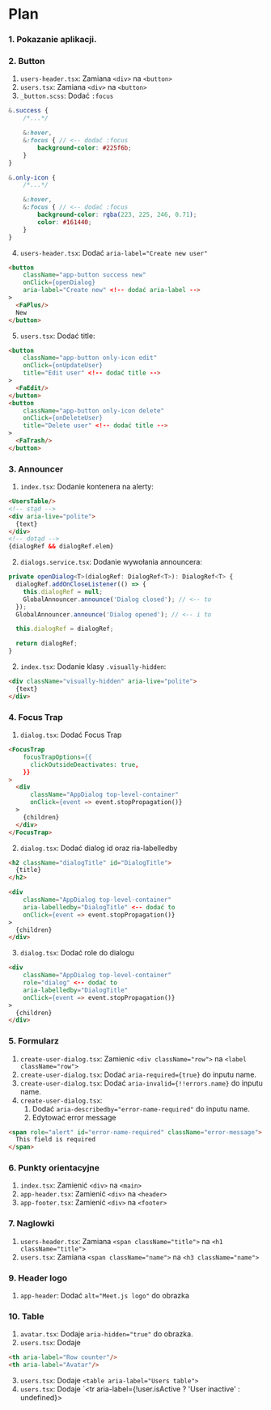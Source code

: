 # Plan

### 1. Pokazanie aplikacji.
### 2. Button
1. `users-header.tsx`: Zamiana `<div>` na `<button>`
2. `users.tsx`: Zamiana `<div>` na `<button>`
3. `_button.scss`: Dodać `:focus`
```scss
&.success {
    /*...*/

    &:hover,
    &:focus { // <-- dodać :focus
        background-color: #225f6b;
    }
}  

&.only-icon {
    /*...*/

    &:hover,
    &:focus { // <-- dodać :focus
        background-color: rgba(223, 225, 246, 0.71);
        color: #161440;
    }
}
```
    
4. `users-header.tsx`: Dodać `aria-label="Create new user"`
```html
<button
    className="app-button success new"
    onClick={openDialog}
    aria-label="Create new" <!-- dodać aria-label -->
>
  <FaPlus/>
  New
</button>
```
5. `users.tsx`: Dodać title:
```html
<button
    className="app-button only-icon edit"
    onClick={onUpdateUser}
    title="Edit user" <!-- dodać title -->
>
  <FaEdit/>
</button>
<button
    className="app-button only-icon delete"
    onClick={onDeleteUser}
    title="Delete user" <!-- dodać title -->
>
  <FaTrash/>
</button>
```

### 3. Announcer

1. `index.tsx`: Dodanie kontenera na alerty:
```html
<UsersTable/>
<!-- stąd -->
<div aria-live="polite">
  {text}
</div>
<!-- dotąd -->
{dialogRef && dialogRef.elem}
```

2. `dialogs.service.tsx`: Dodanie wywołania announcera:
```typescript
private openDialog<T>(dialogRef: DialogRef<T>): DialogRef<T> {
  dialogRef.addOnCloseListener(() => {
    this.dialogRef = null;
    GlobalAnnouncer.announce('Dialog closed'); // <-- to
  });
  GlobalAnnouncer.announce('Dialog opened'); // <-- i to

  this.dialogRef = dialogRef;

  return dialogRef;
}
```

2. `index.tsx`: Dodanie klasy `.visually-hidden`:
```html
<div className="visually-hidden" aria-live="polite">
  {text}
</div>
```

### 4. Focus Trap

1. `dialog.tsx`: Dodać Focus Trap
```html
<FocusTrap
    focusTrapOptions={{
      clickOutsideDeactivates: true,
    }}
>
  <div
      className="AppDialog top-level-container"
      onClick={event => event.stopPropagation()}
  >
    {children}
  </div>
</FocusTrap>
```

2. `dialog.tsx`: Dodać dialog id oraz ria-labelledby

```html
<h2 className="dialogTitle" id="DialogTitle">
  {title}
</h2>
```

```html
<div
    className="AppDialog top-level-container"
    aria-labelledby="DialogTitle" <-- dodać to
    onClick={event => event.stopPropagation()}
>
  {children}
</div>
```

3. `dialog.tsx`: Dodać role do dialogu
```html
<div
    className="AppDialog top-level-container"
    role="dialog" <-- dodać to
    aria-labelledby="DialogTitle" 
    onClick={event => event.stopPropagation()}
>
  {children}
</div>
```

### 5. Formularz

1. `create-user-dialog.tsx`: Zamienic `<div className="row">` na `<label className="row">`
2. `create-user-dialog.tsx`: Dodać `aria-required={true}` do inputu name.
3. `create-user-dialog.tsx`: Dodać `aria-invalid={!!errors.name}` do inputu name.
4. `create-user-dialog.tsx`: 
    1. Dodać `aria-describedby="error-name-required"` do inputu name.
    2. Edytować error message
```html
<span role="alert" id="error-name-required" className="error-message">
  This field is required
</span>
```    

### 6. Punkty orientacyjne

1. `index.tsx`: Zamienić `<div>` na `<main>`
2. `app-header.tsx`: Zamienić `<div>` na `<header>`
3. `app-footer.tsx`: Zamienić `<div>` na `<footer>`

### 7. Naglowki

1. `users-header.tsx`: Zamiana `<span className="title">` na `<h1 className="title">`
2. `users.tsx`: Zamiana `<span className="name">` na `<h3 className="name">`


### 9. Header logo

1. `app-header`: Dodać `alt="Meet.js logo"` do obrazka


### 10. Table

1. `avatar.tsx`: Dodaje `aria-hidden="true"` do obrazka.
2. `users.tsx`: Dodaje

```html
<th aria-label="Row counter"/>
<th aria-label="Avatar"/>
```

3. `users.tsx`: Dodaje `<table aria-label="Users table">`
4. `users.tsx`: Dodaje `<tr aria-label={!user.isActive ? 'User inactive' : undefined}> 
